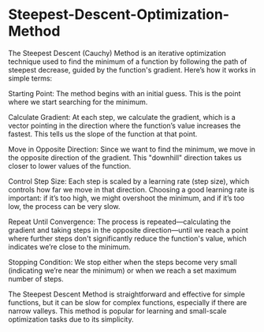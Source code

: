# Steepest-Descent-Optimization-Method
The Steepest Descent (Cauchy) Method is an iterative optimization technique used to find the minimum of a function by following the path of steepest decrease, guided by the function's gradient. Here’s how it works in simple terms:

Starting Point: The method begins with an initial guess. This is the point where we start searching for the minimum.

Calculate Gradient: At each step, we calculate the gradient, which is a vector pointing in the direction where the function’s value increases the fastest. This tells us the slope of the function at that point.

Move in Opposite Direction: Since we want to find the minimum, we move in the opposite direction of the gradient. This "downhill" direction takes us closer to lower values of the function.

Control Step Size: Each step is scaled by a learning rate (step size), which controls how far we move in that direction. Choosing a good learning rate is important: if it’s too high, we might overshoot the minimum, and if it’s too low, the process can be very slow.

Repeat Until Convergence: The process is repeated—calculating the gradient and taking steps in the opposite direction—until we reach a point where further steps don't significantly reduce the function's value, which indicates we’re close to the minimum.

Stopping Condition: We stop either when the steps become very small (indicating we’re near the minimum) or when we reach a set maximum number of steps.

The Steepest Descent Method is straightforward and effective for simple functions, but it can be slow for complex functions, especially if there are narrow valleys. This method is popular for learning and small-scale optimization tasks due to its simplicity.
